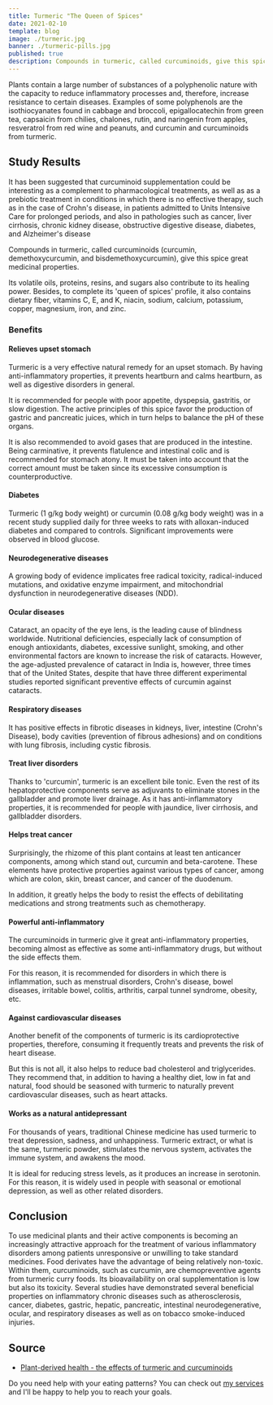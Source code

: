 ```yaml
---
title: Turmeric "The Queen of Spices"
date: 2021-02-10
template: blog
image: ./turmeric.jpg
banner: ./turmeric-pills.jpg
published: true
description: Compounds in turmeric, called curcuminoids, give this spice great medicinal properties.
---
```


Plants contain a large number of substances of a polyphenolic nature with the capacity to reduce inflammatory processes and, therefore, increase resistance to certain diseases. Examples of some polyphenols are the isothiocyanates found in cabbage and broccoli, epigallocatechin from green tea, capsaicin from chilies, chalones, rutin, and naringenin from apples, resveratrol from red wine and peanuts, and curcumin and curcuminoids from turmeric.

## Study Results

It has been suggested that curcuminoid supplementation could be interesting as a complement to pharmacological treatments, as well as as a prebiotic treatment in conditions in which there is no effective therapy, such as in the case of Crohn's disease, in patients admitted to Units Intensive Care for prolonged periods, and also in pathologies such as cancer, liver cirrhosis, chronic kidney disease, obstructive digestive disease, diabetes, and Alzheimer's disease

Compounds in turmeric, called curcuminoids (curcumin, demethoxycurcumin, and bisdemethoxycurcumin), give this spice great medicinal properties.

Its volatile oils, proteins, resins, and sugars also contribute to its healing power. Besides, to complete its 'queen of spices' profile, it also contains dietary fiber, vitamins C, E, and K, niacin, sodium, calcium, potassium, copper, magnesium, iron, and zinc.

### Benefits

#### Relieves upset stomach
Turmeric is a very effective natural remedy for an upset stomach. By having anti-inflammatory properties, it prevents heartburn and calms heartburn, as well as digestive disorders in general.

It is recommended for people with poor appetite, dyspepsia, gastritis, or slow digestion. The active principles of this spice favor the production of gastric and pancreatic juices, which in turn helps to balance the pH of these organs.

It is also recommended to avoid gases that are produced in the intestine. Being carminative, it prevents flatulence and intestinal colic and is recommended for stomach atony. It must be taken into account that the correct amount must be taken since its excessive consumption is counterproductive.

#### Diabetes

Turmeric (1 g/kg body weight) or curcumin (0.08 g/kg body weight) was in a recent study supplied daily for three weeks to rats with alloxan-induced diabetes and compared to controls. Significant improvements were observed in blood glucose. 

#### Neurodegenerative diseases

A growing body of evidence implicates free radical toxicity, radical-induced mutations, and oxidative enzyme impairment, and mitochondrial dysfunction in neurodegenerative diseases (NDD). 

#### Ocular diseases

Cataract, an opacity of the eye lens, is the leading cause of blindness worldwide. Nutritional deficiencies, especially lack of consumption of enough antioxidants, diabetes, excessive sunlight, smoking, and other environmental factors are known to increase the risk of cataracts. However, the age-adjusted prevalence of cataract in India is, however, three times that of the United States, despite that have three different experimental studies reported significant preventive effects of curcumin against cataracts.

#### Respiratory diseases

It has positive effects in fibrotic diseases in kidneys, liver, intestine (Crohn's Disease), body cavities (prevention of fibrous adhesions) and on conditions with lung fibrosis, including cystic fibrosis. 

#### Treat liver disorders
Thanks to 'curcumin', turmeric is an excellent bile tonic. Even the rest of its hepatoprotective components serve as adjuvants to eliminate stones in the gallbladder and promote liver drainage. As it has anti-inflammatory properties, it is recommended for people with jaundice, liver cirrhosis, and gallbladder disorders.

#### Helps treat cancer
Surprisingly, the rhizome of this plant contains at least ten anticancer components, among which stand out, curcumin and beta-carotene. These elements have protective properties against various types of cancer, among which are colon, skin, breast cancer, and cancer of the duodenum.

In addition, it greatly helps the body to resist the effects of debilitating medications and strong treatments such as chemotherapy.

#### Powerful anti-inflammatory
The curcuminoids in turmeric give it great anti-inflammatory properties, becoming almost as effective as some anti-inflammatory drugs, but without the side effects them.

For this reason, it is recommended for disorders in which there is inflammation, such as menstrual disorders, Crohn's disease, bowel diseases, irritable bowel, colitis, arthritis, carpal tunnel syndrome, obesity, etc.

#### Against cardiovascular diseases
Another benefit of the components of turmeric is its cardioprotective properties, therefore, consuming it frequently treats and prevents the risk of heart disease.

But this is not all, it also helps to reduce bad cholesterol and triglycerides. They recommend that, in addition to having a healthy diet, low in fat and natural, food should be seasoned with turmeric to naturally prevent cardiovascular diseases, such as heart attacks.

#### Works as a natural antidepressant
For thousands of years, traditional Chinese medicine has used turmeric to treat depression, sadness, and unhappiness. Turmeric extract, or what is the same, turmeric powder, stimulates the nervous system, activates the immune system, and awakens the mood.

It is ideal for reducing stress levels, as it produces an increase in serotonin. For this reason, it is widely used in people with seasonal or emotional depression, as well as other related disorders.

## Conclusion

To use medicinal plants and their active components is becoming an increasingly attractive approach for the treatment of various inflammatory disorders among patients unresponsive or unwilling to take standard medicines. Food derivates have the advantage of being relatively non-toxic. Within them, curcuminoids, such as curcumin, are chemopreventive agents from turmeric curry foods. Its bioavailability on oral supplementation is low but also its toxicity. Several studies have demonstrated several beneficial properties on inflammatory chronic diseases such as atherosclerosis, cancer, diabetes, gastric, hepatic, pancreatic, intestinal neurodegenerative, ocular, and respiratory diseases as well as on tobacco smoke-induced injuries.


## Source

- [Plant-derived health - the effects of turmeric and curcuminoids](http://scielo.isciii.es/scielo.php?script=sci_arttext&pid=S0212-16112009000300003)
 
Do you need help with your eating patterns? You can check out <a href="https://rociojalifi.com/services/" target="_blank" rel="noopener noreferrer">my services </a> and I'll be happy to help you to reach your goals.